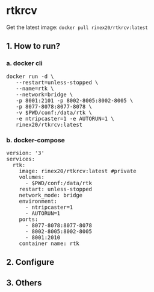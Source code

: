 # rtkrcv

Get the latest image:
`docker pull rinex20/rtkrcv:latest`

## 1. How to run?

### a. docker cli

<pre>
docker run -d \
   --restart=unless-stopped \
   --name=rtk \
   --network=bridge \ 
   -p 8001:2101 -p 8002-8005:8002-8005 \
   -p 8077-8078:8077-8078 \ 
   -v $PWD/conf:/data/rtk \
   -e ntripcaster=1 -e AUTORUN=1 \
   rinex20/rtkrcv:latest
</pre>

### b. docker-compose
<pre>
version: '3'
services:
  rtk:
    image: rinex20/rtkrcv:latest #private
    volumes:
      - $PWD/conf:/data/rtk
    restart: unless-stopped
    network_mode: bridge
    environment:
      - ntripcaster=1
      - AUTORUN=1
    ports:
      - 8077-8078:8077-8078
      - 8002-8005:8002-8005
      - 8001:2010
    container_name: rtk
</pre>
## 2. Configure

## 3. Others

